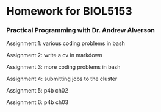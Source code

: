 # Homework for BIOL5153
### Practical Programming with Dr. Andrew Alverson

Assignment 1: various coding problems in bash

Assignment 2: write a cv in markdown

Assignment 3: more coding problems in bash

Assignment 4: submitting jobs to the cluster

Assignment 5: p4b ch02

Assignment 6: p4b ch03
